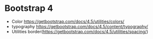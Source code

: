 # Bootstrap 4
- Color
https://getbootstrap.com/docs/4.5/utilities/colors/
- typography
https://getbootstrap.com/docs/4.5/content/typography/
- Utilities 
  border(https://getbootstrap.com/docs/4.5/utilities/spacing/)